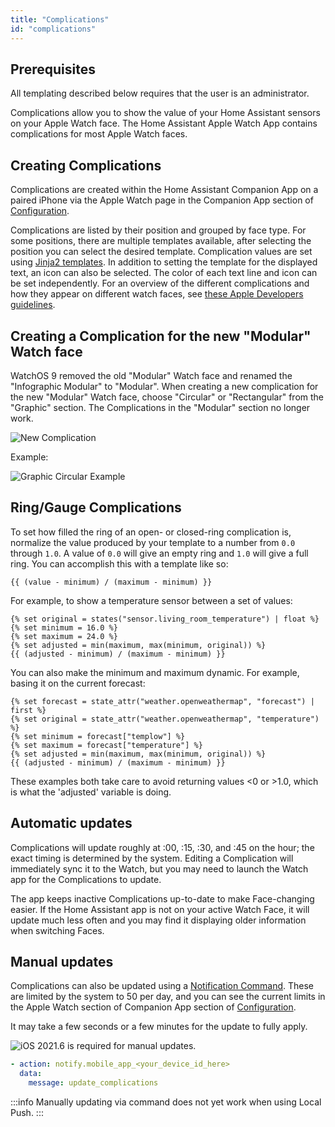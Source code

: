 ```yaml
---
title: "Complications"
id: "complications"
---
```


## Prerequisites
All templating described below requires that the user is an administrator.

Complications allow you to show the value of your Home Assistant sensors on your Apple Watch face. The Home Assistant Apple Watch App contains complications for most Apple Watch faces.

## Creating Complications

Complications are created within the Home Assistant Companion App on a paired iPhone via the Apple Watch page in the Companion App section of [Configuration](https://my.home-assistant.io/redirect/config/).

Complications are listed by their position and grouped by face type. For some positions, there are multiple templates available, after selecting the position you can select the desired template. Complication values are set using [Jinja2 templates](https://www.home-assistant.io/docs/configuration/templating/). In addition to setting the template for the displayed text, an icon can also be selected. The color of each text line and icon can be set independently. For an overview of the different complications and how they appear on different watch faces, see [these Apple Developers guidelines](https://developer.apple.com/design/human-interface-guidelines/components/system-experiences/complications/).

## Creating a Complication for the new "Modular" Watch face

WatchOS 9 removed the old "Modular" Watch face and renamed the "Infographic Modular" to "Modular". When creating a new complication for the new "Modular" Watch face, choose "Circular" or "Rectangular" from the "Graphic" section. The Complications in the "Modular" section no longer work.

![New Complication](https://github.com/user-attachments/assets/46541b65-48da-4228-8035-06b90da73689)

Example:

![Graphic Circular Example](https://github.com/user-attachments/assets/57a69fd3-38b7-4b48-b401-2941504515f1)

## Ring/Gauge Complications

To set how filled the ring of an open- or closed-ring complication is, normalize the value produced by your template to a number from `0.0` through `1.0`. A value of `0.0` will give an empty ring and `1.0` will give a full ring. You can accomplish this with a template like so:

```jinja2
{{ (value - minimum) / (maximum - minimum) }}
```

For example, to show a temperature sensor between a set of values:

```jinja2
{% set original = states("sensor.living_room_temperature") | float %}
{% set minimum = 16.0 %}
{% set maximum = 24.0 %}
{% set adjusted = min(maximum, max(minimum, original)) %}
{{ (adjusted - minimum) / (maximum - minimum) }}
```

You can also make the minimum and maximum dynamic. For example, basing it on the current forecast:

```jinja2
{% set forecast = state_attr("weather.openweathermap", "forecast") | first %}
{% set original = state_attr("weather.openweathermap", "temperature") %}
{% set minimum = forecast["templow"] %}
{% set maximum = forecast["temperature"] %}
{% set adjusted = min(maximum, max(minimum, original)) %}
{{ (adjusted - minimum) / (maximum - minimum) }}
```

These examples both take care to avoid returning values \<0 or >1.0, which is what the 'adjusted' variable is doing.

## Automatic updates

Complications will update roughly at :00, :15, :30, and :45 on the hour; the exact timing is determined by the system. Editing a Complication will immediately sync it to the Watch, but you may need to launch the Watch app for the Complications to update.

The app keeps inactive Complications up-to-date to make Face-changing easier. If the Home Assistant app is not on your active Watch Face, it will update much less often and you may find it displaying older information when switching Faces.

## Manual updates

Complications can also be updated using a [Notification Command](/notifications/commands.md). These are limited by the system to 50 per day, and you can see the current limits in the Apple Watch section of Companion App section of [Configuration](https://my.home-assistant.io/redirect/config/).

It may take a few seconds or a few minutes for the update to fully apply.

![iOS](/assets/iOS.svg) 2021.6 is required for manual updates.

```yaml
- action: notify.mobile_app_<your_device_id_here>
  data:
    message: update_complications
```

:::info
Manually updating via command does not yet work when using Local Push.
:::
